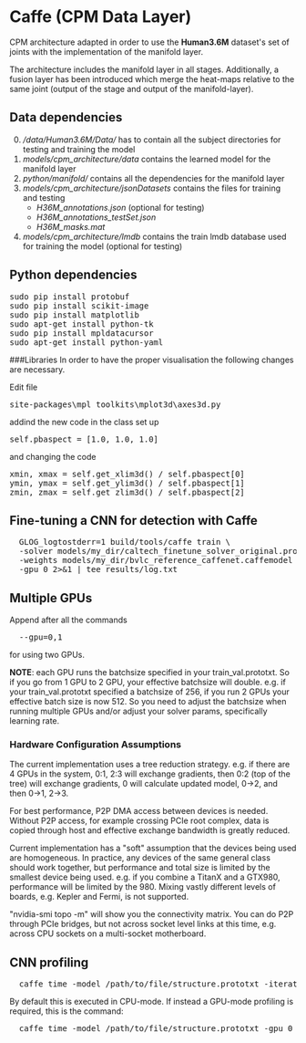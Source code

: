 # Caffe (CPM Data Layer)
CPM architecture adapted in order to use the **Human3.6M** dataset's set of joints with the implementation of the manifold layer.

The architecture includes the manifold layer in all stages. Additionally, a fusion layer has been introduced which merge the heat-maps relative to the same joint (output of the stage and output of the manifold-layer).

## Data dependencies
0. */data/Human3.6M/Data/* has to contain all the subject directories for testing and training the model
0. *models/cpm_architecture/data* contains the learned model for the manifold layer
0. *python/manifold/* contains all the dependencies for the manifold layer
0. *models/cpm_architecture/jsonDatasets* contains the files for training and testing
   * *H36M_annotations.json* (optional for testing)
   * *H36M_annotations_testSet.json*
   * *H36M_masks.mat*
0. *models/cpm_architecture/lmdb* contains the train lmdb database used for training the model (optional for testing)

## Python dependencies
<pre>
sudo pip install protobuf
sudo pip install scikit-image
sudo pip install matplotlib
sudo apt-get install python-tk
sudo pip install mpldatacursor
sudo apt-get install python-yaml
</pre>

###Libraries
In order to have the proper visualisation the following changes are necessary.

Edit file <pre>site-packages\mpl_toolkits\mplot3d\axes3d.py</pre> addind the new code in the class set up
<pre>
self.pbaspect = [1.0, 1.0, 1.0]
</pre>

and changing the code
<pre>
xmin, xmax = self.get_xlim3d() / self.pbaspect[0]
ymin, ymax = self.get_ylim3d() / self.pbaspect[1]
zmin, zmax = self.get_zlim3d() / self.pbaspect[2]
</pre>

## Fine-tuning a CNN for detection with Caffe
<pre>
  GLOG_logtostderr=1 build/tools/caffe train \
  -solver models/my_dir/caltech_finetune_solver_original.prototxt \
  -weights models/my_dir/bvlc_reference_caffenet.caffemodel \
  -gpu 0 2>&1 | tee results/log.txt
</pre>

## Multiple GPUs

Append after all the commands
<pre>
  --gpu=0,1
</pre>
for using two GPUs.

**NOTE**: each GPU runs the batchsize specified in your train_val.prototxt.  So if you go from 1 GPU to 2 GPU, your effective batchsize will double.  e.g. if your train_val.prototxt specified a batchsize of 256, if you run 2 GPUs your effective batch size is now 512.  So you need to adjust the batchsize when running multiple GPUs and/or adjust your solver params, specifically learning rate.

### Hardware Configuration Assumptions

The current implementation uses a tree reduction strategy.  e.g. if there are 4 GPUs in the system, 0:1, 2:3 will exchange gradients, then 0:2 (top of the tree) will exchange gradients, 0 will calculate
updated model, 0\-\>2, and then 0\-\>1, 2\-\>3. 

For best performance, P2P DMA access between devices is needed. Without P2P access, for example crossing PCIe root complex, data is copied through host and effective exchange bandwidth is greatly reduced.

Current implementation has a "soft" assumption that the devices being used are homogeneous.  In practice, any devices of the same general class should work together, but performance and total size is limited by the smallest device being used.  e.g. if you combine a TitanX and a GTX980, performance will be limited by the 980.  Mixing vastly different levels of boards, e.g. Kepler and Fermi, is not supported.

"nvidia-smi topo -m" will show you the connectivity matrix.  You can do P2P through PCIe bridges, but not across socket level links at this time, e.g. across CPU sockets on a multi-socket motherboard.

## CNN profiling

<pre>
  caffe time -model /path/to/file/structure.prototxt -iterations 10
</pre>
By default this is executed in CPU-mode. If instead a GPU-mode profiling is required, this is the command:
<pre>
  caffe time -model /path/to/file/structure.prototxt -gpu 0 -iterations 10
</pre>
